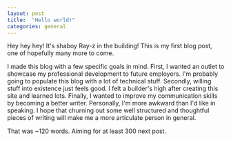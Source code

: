 ```yaml
---
layout: post
title:  "Hello world!"
categories: general
---
```


Hey hey hey! It's shaboy Ray-z in the building! This is my first blog post, one of hopefully many more to come.

I made this blog with a few specific goals in mind. First, I wanted an outlet to showcase my professional development
to future employers. I'm probably going to populate this blog with a lot of technical stuff. Secondly, willing stuff
into existence just feels good. I felt a builder's high after creating this site and learned lots. Finally, I wanted
to improve my communication skills by becoming a better writer. Personally, I'm more awkward than I'd like in speaking.
I hope that churning out some well structured and thoughtful pieces of writing will make me a more articulate person in
general.

That was ~120 words. Aiming for at least 300 next post.